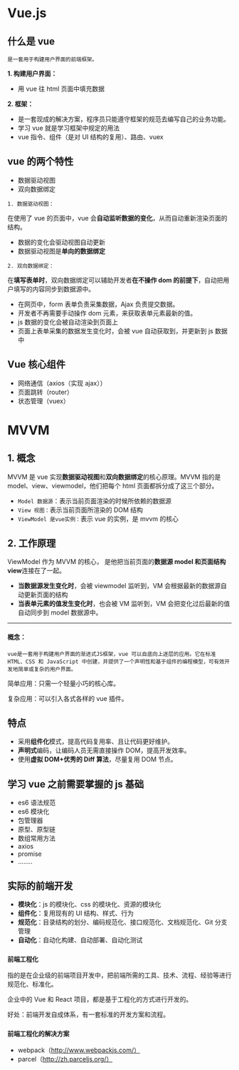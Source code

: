 # Vue.js

## 什么是 vue

`是一套用于构建用户界面的前端框架。`

**1. 构建用户界面：**

- 用 vue 往 html 页面中填充数据

**2. 框架：**

- 是一套现成的解决方案，程序员只能遵守框架的规范去编写自己的业务功能。
- 学习 vue 就是学习框架中规定的用法
- vue 指令、组件（是对 UI 结构的复用）、路由、vuex

## vue 的两个特性

- 数据驱动视图
- 双向数据绑定

`1. 数据驱动视图：`

在使用了 vue 的页面中，vue 会**自动监听数据的变化**，从而自动重新渲染页面的结构。

- 数据的变化会驱动视图自动更新
- 数据驱动视图是**单向的数据绑定**

`2. 双向数据绑定：`

在**填写表单时**，双向数据绑定可以辅助开发者**在不操作 dom 的前提下**，自动把用户填写的内容同步到数据源中。

- 在网页中，form 表单负责采集数据，Ajax 负责提交数据。
- 开发者不再需要手动操作 dom 元素，来获取表单元素最新的值。
- js 数据的变化会被自动渲染到页面上
- 页面上表单采集的数据发生变化时，会被 vue 自动获取到，并更新到 js 数据中

## Vue 核心组件

- 网络通信（axios（实现 ajax））
- 页面跳转（router）
- 状态管理（vuex）

# MVVM

## 1. 概念

MVVM 是 vue 实现**数据驱动视图**和**双向数据绑定**的核心原理。MVVM 指的是 model、view、viewmodel，他们把每个 html 页面都拆分成了这三个部分。

- `Model 数据源`：表示当前页面渲染的时候所依赖的数据源
- `View 视图：`表示当前页面所渲染的 DOM 结构
- `ViewModel 是vue实例：`表示 vue 的实例，是 mvvm 的核心

## 2. 工作原理

ViewModel 作为 MVVM 的核心，
是他把当前页面的**数据源 model 和页面结构 view**连接在了一起。

- **当数据源发生变化时**，会被 viewmodel 监听到，VM 会根据最新的数据源自动更新页面的结构
- **当表单元素的值发生变化时**，也会被 VM 监听到，VM 会把变化过后最新的值自动同步到 model 数据源中。

---

#### 概念：

`vue是一套用于构建用户界面的渐进式JS框架，vue 可以自底向上逐层的应用。它在标准 HTML、CSS 和 JavaScript 中创建，并提供了一个声明性和基于组件的编程模型，可有效开发地简单或复杂的用户界面。`

简单应用：只需一个轻量小巧的核心库。

复杂应用：可以引入各式各样的 vue 插件。

## 特点

- 采用**组件化**模式，提高代码复用率、且让代码更好维护。
- **声明式**编码，让编码人员无需直接操作 DOM，提高开发效率。
- 使用**虚拟 DOM+优秀的 Diff 算法**，尽量复用 DOM 节点。

## 学习 vue 之前需要掌握的 js 基础

- es6 语法规范
- es6 模块化
- 包管理器
- 原型、原型链
- 数组常用方法
- axios
- promise
- ........

## 实际的前端开发

- **模块化**：js 的模块化、css 的模块化、资源的模块化
- **组件化**：复用现有的 UI 结构、样式、行为
- **规范化**：目录结构的划分、编码规范化、接口规范化、文档规范化、Git 分支管理
- **自动化**：自动化构建、自动部署、自动化测试

### **`前端工程化`**

指的是在企业级的前端项目开发中，把前端所需的工具、技术、流程、经验等进行规范化、标准化。

企业中的 Vue 和 React 项目，都是基于工程化的方式进行开发的。

好处：前端开发自成体系，有一套标准的开发方案和流程。

### **`前端工程化的解决方案`**

- webpack（http://www.webpackjs.com/）
- parcel（http://zh.parceljs.org/）
